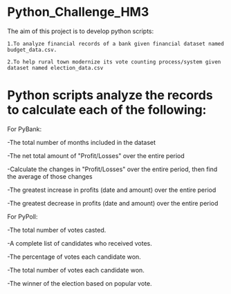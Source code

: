# Python_Challenge_HM3

The aim of this project is to develop python scripts:
    
    1.To analyze financial records of a bank given financial dataset named budget_data.csv.
                                                 
    2.To help rural town modernize its vote counting process/system given dataset named election_data.csv
    
# Python scripts analyze the records to calculate each of the following:

For PyBank:

   -The total number of months included in the dataset


   -The net total amount of "Profit/Losses" over the entire period


   -Calculate the changes in "Profit/Losses" over the entire period, then find the average of those changes


   -The greatest increase in profits (date and amount) over the entire period


   -The greatest decrease in profits (date and amount) over the entire period
   
For PyPoll:

   -The total number of votes casted.


   -A complete list of candidates who received votes.


   -The percentage of votes each candidate won.


   -The total number of votes each candidate won.


   -The winner of the election based on popular vote.


